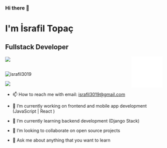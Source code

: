 ### Hi there 👋

<h1>I'm İsrafil Topaç</h1>

 <h2>Fullstack Developer</h2>

<img src="https://github-readme-stats.vercel.app/api?username=israfil3019&show_icons=true&theme=dracula" align='center' width="55%">

<img src="./animation_500_kd7ngokt.gif" alt="react-native" width="20%" height="20%" align="right">

<br>
<br>
<p align="left"> <img src="https://komarev.com/ghpvc/?username=israfil3019" alt="israfil3019" /> </p>

[![](https://img.shields.io/badge/linkedin-%230077B5.svg?&style=for-the-badge&logo=linkedin&logoColor=white)](https://www.linkedin.com/in/israfil-topa%C3%A7-776848203/)

- 📫 How to reach me with email: israfil3019@gmail.com

- 🔭 I’m currently working on frontend and mobile app development (JavaScript | React )
- 🌱 I’m currently learning backend development (Django Stack)
- 👯 I’m looking to collaborate on open source projects
- 💬 Ask me about anything that you want to learn
